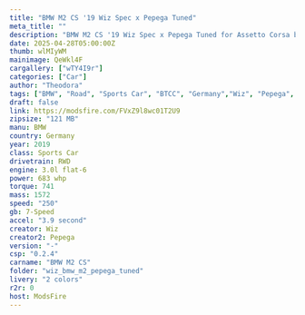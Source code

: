 ```yaml
---
title: "BMW M2 CS '19 Wiz Spec x Pepega Tuned"
meta_title: ""
description: "BMW M2 CS '19 Wiz Spec x Pepega Tuned for Assetto Corsa by Wiz x Pepega"
date: 2025-04-28T05:00:00Z
thumb: wlMIyWM
mainimage: QeWkl4F
cargallery: ["wTY4I9r"]
categories: ["Car"]
author: "Theodora"
tags: ["BMW", "Road", "Sports Car", "BTCC", "Germany","Wiz", "Pepega", "2019"]
draft: false
link: https://modsfire.com/FVxZ9l8wc01T2U9
zipsize: "121 MB"
manu: BMW
country: Germany
year: 2019
class: Sports Car
drivetrain: RWD
engine: 3.0l flat-6
power: 683 whp 
torque: 741
mass: 1572
speed: "250"
gb: 7-Speed
accel: "3.9 second"
creator: Wiz
creator2: Pepega
version: "-"
csp: "0.2.4"
carname: "BMW M2 CS"
folder: "wiz_bmw_m2_pepega_tuned"
livery: "2 colors"
r2r: 0
host: ModsFire
---
```


